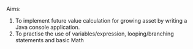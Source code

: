 Aims: 
1. To implement future value calculation for growing asset by writing a Java console application.
2. To practise the use of variables/expression, looping/branching statements and basic Math
